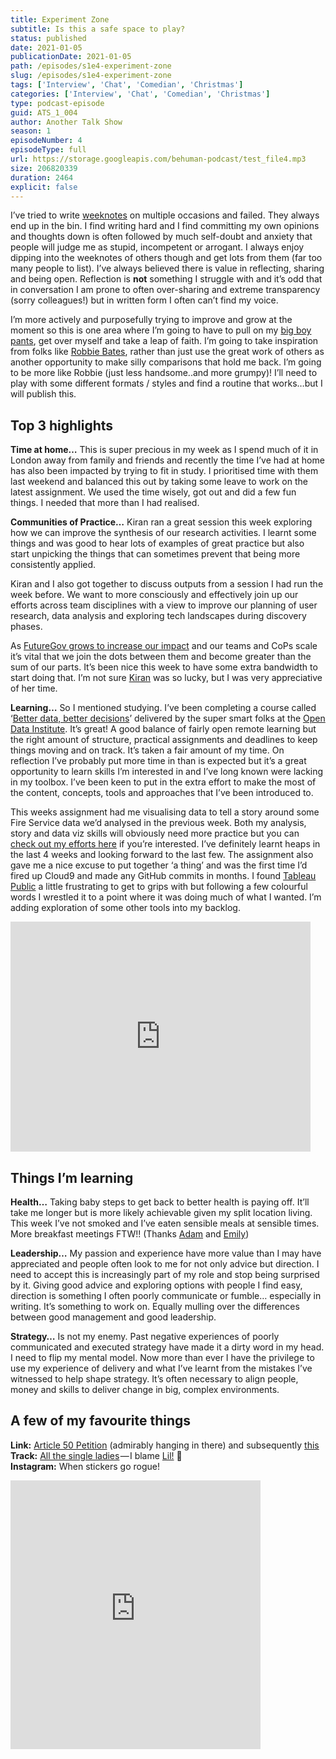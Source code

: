 ```yaml
---
title: Experiment Zone
subtitle: Is this a safe space to play?
status: published
date: 2021-01-05
publicationDate: 2021-01-05
path: /episodes/s1e4-experiment-zone
slug: /episodes/s1e4-experiment-zone
tags: ['Interview', 'Chat', 'Comedian', 'Christmas']
categories: ['Interview', 'Chat', 'Comedian', 'Christmas']
type: podcast-episode
guid: ATS_1_004
author: Another Talk Show
season: 1
episodeNumber: 4
episodeType: full
url: https://storage.googleapis.com/behuman-podcast/test_file4.mp3
size: 206820339
duration: 2464
explicit: false
---
```


I’ve tried to write [weeknotes](https://weeknot.es/) on multiple occasions and failed. They always end up in the bin. I find writing hard and I find committing my own opinions and thoughts down is often followed by much self-doubt and anxiety that people will judge me as stupid, incompetent or arrogant. I always enjoy dipping into the weeknotes of others though and get lots from them (far too many people to list). I’ve always believed there is value in reflecting, sharing and being open. Reflection is **not** something I struggle with and it’s odd that in conversation I am prone to often over-sharing and extreme transparency (sorry colleagues!) but in written form I often can’t find my voice.

I’m more actively and purposefully trying to improve and grow at the moment so this is one area where I’m going to have to pull on my [big boy pants](https://www.youtube.com/watch?v=5Vtlovqijjo), get over myself and take a leap of faith. I’m going to take inspiration from folks like [Robbie Bates](https://twitter.com/robbie_bates), rather than just use the great work of others as another opportunity to make silly comparisons that hold me back. I’m going to be more like Robbie (just less handsome..and more grumpy)! I’ll need to play with some different formats / styles and find a routine that works…but I will publish this.

## Top 3 highlights

**Time at home…** This is super precious in my week as I spend much of it in London away from family and friends and recently the time I’ve had at home has also been impacted by trying to fit in study. I prioritised time with them last weekend and balanced this out by taking some leave to work on the latest assignment. We used the time wisely, got out and did a few fun things. I needed that more than I had realised.

**Communities of Practice…** Kiran ran a great session this week exploring how we can improve the synthesis of our research activities. I learnt some things and was good to hear lots of examples of great practice but also start unpicking the things that can sometimes prevent that being more consistently applied.

Kiran and I also got together to discuss outputs from a session I had run the week before. We want to more consciously and effectively join up our efforts across team disciplines with a view to improve our planning of user research, data analysis and exploring tech landscapes during discovery phases.

As [FutureGov grows to increase our impact](https://www.wearefuturegov.com/impact) and our teams and CoPs scale it’s vital that we join the dots between them and become greater than the sum of our parts. It’s been nice this week to have some extra bandwidth to start doing that. I’m not sure [Kiran](https://twitter.com/kirankdhillon) was so lucky, but I was very appreciative of her time.

**Learning…** So I mentioned studying. I’ve been completing a course called ‘[Better data, better decisions](https://theodi.org/event/better-data-better-decisions-2019-edition/)’ delivered by the super smart folks at the [Open Data Institute](https://theodi.org/). It’s great! A good balance of fairly open remote learning but the right amount of structure, practical assignments and deadlines to keep things moving and on track. It’s taken a fair amount of my time. On reflection I’ve probably put more time in than is expected but it’s a great opportunity to learn skills I’m interested in and I’ve long known were lacking in my toolbox. I’ve been keen to put in the extra effort to make the most of the content, concepts, tools and approaches that I’ve been introduced to.

This weeks assignment had me visualising data to tell a story around some Fire Service data we’d analysed in the previous week. Both my analysis, story and data viz skills will obviously need more practice but you can [check out my efforts here](https://d1sc0.github.io/odi_assignment3/) if you’re interested. I’ve definitely learnt heaps in the last 4 weeks and looking forward to the last few. The assignment also gave me a nice excuse to put together ‘a thing’ and was the first time I’d fired up Cloud9 and made any GitHub commits in months. I found [Tableau Public](https://public.tableau.com/en-us/s/) a little frustrating to get to grips with but following a few colourful words I wrestled it to a point where it was doing much of what I wanted. I’m adding exploration of some other tools into my backlog.

<iframe
  width="480"
  height="368"
  frameborder="0"
  allowfullscreen
  scrolling="no"
  allowtransparency
  src="https://giphy.com/embed/QQKhpfeRQqz6M"
></iframe>

## Things I’m learning

**Health…** Taking baby steps to get back to better health is paying off. It’ll take me longer but is more likely achievable given my split location living. This week I’ve not smoked and I’ve eaten sensible meals at sensible times. More breakfast meetings FTW!! (Thanks [Adam](https://twitter.com/adamwalther) and [Emily](https://twitter.com/emilytulloh))

**Leadership…** My passion and experience have more value than I may have appreciated and people often look to me for not only advice but direction. I need to accept this is increasingly part of my role and stop being surprised by it. Giving good advice and exploring options with people I find easy, direction is something I often poorly communicate or fumble… especially in writing. It’s something to work on. Equally mulling over the differences between good management and good leadership.

**Strategy…** Is not my enemy. Past negative experiences of poorly communicated and executed strategy have made it a dirty word in my head. I need to flip my mental model. Now more than ever I have the privilege to use my experience of delivery and what I’ve learnt from the mistakes I’ve witnessed to help shape strategy. It’s often necessary to align people, money and skills to deliver change in big, complex environments.

## A few of my favourite things

**Link:** [Article 50 Petition](https://twitter.com/emilytulloh) (admirably hanging in there) and subsequently [this](https://odileeds.org/projects/petitions/?241584)  
**Track:** [All the single ladies](https://www.youtube.com/watch?v=4m1EFMoRFvY) — I blame [Lil!](https://twitter.com/liliasadair?) 💍  
**Instagram:** When stickers go rogue!

<iframe
  width="400"
  height="430"
  frameborder="0"
  allowfullscreen
  scrolling="no"
  allowtransparency
  src="https://www.instagram.com/p/BvRE_q_gww5/embed"
></iframe>
